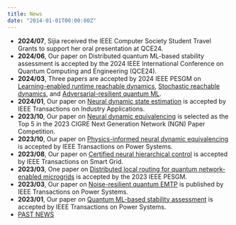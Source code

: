 ```yaml
---
title: News
date: "2014-01-01T00:00:00Z"
--- 
```

- **2024/07**, Sijia received the IEEE Computer Society Student Travel Grants to support her oral presentation at QCE24.
- **2024/06**, Our paper on Distributed quantum ML-based stability assessment is accepted by the 2024 IEEE International Conference on Quantum Computing and Engineering (QCE24).
- **2024/03**, Three papers are accepted by 2024 IEEE PESGM on [Learning-enabled runtime reachable dynamics](https://drive.google.com/file/d/1Rj3DerCPd2BChcTBYtHDlJ8mt9p1SCpb/view?usp=drive_link), [Stochastic reachable dynamics](https://drive.google.com/file/d/1ReS7-4GYKV3YtYXAS4XCWtxg1swa8e9h/view?usp=drive_link), and [Adversarial-resilient quantum ML](https://drive.google.com/file/d/1Ra7rCYsL5ep-v9kdDYp8q8LKPzd_YN7W/view?usp=drive_link).
- **2024/01**, Our paper on [Neural dynamic state estimation](https://ieeexplore.ieee.org/abstract/document/10457950) is accepted by IEEE Transactions on Industry Applications.
- **2023/10**, Our paper on [Neural dynamic equivalencing](https://arxiv.org/pdf/2309.16950) is selected as the Top 5 in the 2023 CIGRE Next Generation Network (NGN) Paper Competition.
- **2023/10**, Our paper on [Physics-informed neural dynamic equivalencing](https://ieeexplore.ieee.org/document/10298789) is accepted by IEEE Transactions on Power Systems. 
- **2023/08**, Our paper on [Certified neural hierarchical control](https://ieeexplore.ieee.org/abstract/document/10233047) is accepted by IEEE Transactions on Smart Grid.
- **2023/03**, One paper on [Distributed local routing for quantum network-enabled microgrids](https://ieeexplore.ieee.org/abstract/document/10364635) is accepted by the 2023 IEEE PESGM. 
- **2023/03**, Our paper on [Noise-resilient quantum EMTP](https://ieeexplore.ieee.org/abstract/document/9769895) is published by IEEE Transactions on Power Systems.
- **2023/01**, Our paper on [Quantum ML-based stability assessment](https://ieeexplore.ieee.org/abstract/document/9737359) is accepted by IEEE Transactions on Power Systems.
- [PAST NEWS](/news/)
